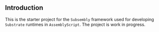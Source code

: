 ## Introduction

This is the starter project for the `Subsembly` framework used for developing `Substrate` runtimes in `AssemblyScript`. The project is work in progress.